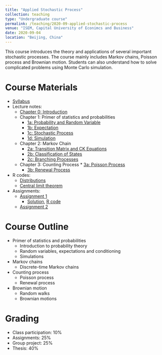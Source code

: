 ```yaml
---
title: "Applied Stochastic Process"
collection: teaching
type: "Undergraduate course"
permalink: /teaching/2020-09-applied-stochastic-process
venue: "ISEM, Capital University of Econimcs and Business"
date: 2020-09-04
location: "Beijing, China"
---
```


This course introduces the theory and applications of several important stochastic processes. The course mainly includes Markov chains, Poisson process and Brownian motion. Students can also understand how to solve complicated problems using Monte Carlo simulation.

Course Materials
======
* [Syllabus](https://github.com/cheungyinglun/cheungyinglun.github.io/raw/master/files/teaching/2020-09-applied-stochastic-process/syllabusASP_2020.pdf)
* Lecture notes:
  * [Chapter 0: Introduction](https://github.com/cheungyinglun/cheungyinglun.github.io/raw/master/files/teaching/2020-09-applied-stochastic-process/00_Intro.pdf)
  * Chapter 1: Primer of statistics and probabilities
	* [1a: Probability and Random Variable](https://github.com/cheungyinglun/cheungyinglun.github.io/raw/master/files/teaching/2020-09-applied-stochastic-process/01a_Probability_Random_Variable.pdf)
	* [1b: Expectation](https://github.com/cheungyinglun/cheungyinglun.github.io/raw/master/files/teaching/2020-09-applied-stochastic-process/01b_Expectation.pdf)
	* [1c: Stochastic Process](https://github.com/cheungyinglun/cheungyinglun.github.io/raw/master/files/teaching/2020-09-applied-stochastic-process/01c_Random_Process.pdf)
	* [1d: Simulation](https://github.com/cheungyinglun/cheungyinglun.github.io/raw/master/files/teaching/2020-09-applied-stochastic-process/Simulation.pdf)
  * Chapter 2: Markov Chain
	* [2a: Transition Matrix and CK Equations](https://github.com/cheungyinglun/cheungyinglun.github.io/raw/master/files/teaching/2020-09-applied-stochastic-process/02a_Markov_Chain.pdf)
	* [2b: Classification of States](https://github.com/cheungyinglun/cheungyinglun.github.io/raw/master/files/teaching/2020-09-applied-stochastic-process/02b_Markov_Chain_ii.pdf)
	* [2c: Branching Processes](https://github.com/cheungyinglun/cheungyinglun.github.io/raw/master/files/teaching/2020-09-applied-stochastic-process/02c_Branching_Process.pdf)
  * Chapter 3: Counting Process
        * [3a: Poisson Process](https://github.com/cheungyinglun/cheungyinglun.github.io/raw/master/files/teaching/2020-09-applied-stochastic-process/03a_Poisson_Process.pdf)
	* [3b: Renewal Process](https://github.com/cheungyinglun/cheungyinglun.github.io/raw/master/files/teaching/2020-09-applied-stochastic-process/03b_Renewal_Process.pdf)
* R codes:
  * [Distributions](https://github.com/cheungyinglun/cheungyinglun.github.io/raw/master/files/teaching/2020-09-applied-stochastic-process/01_Simulation_dist.R)
  * [Central limit theorem](https://github.com/cheungyinglun/cheungyinglun.github.io/raw/master/files/teaching/2020-09-applied-stochastic-process/01_Simulation_CLT.R)
* Assignments:
  * [Assignment 1](https://github.com/cheungyinglun/cheungyinglun.github.io/raw/master/files/teaching/2020-09-applied-stochastic-process/HW1.pdf)
	* [Solution](https://github.com/cheungyinglun/cheungyinglun.github.io/raw/master/files/teaching/2020-09-applied-stochastic-process/HW1_Solution.pdf), [R code](https://github.com/cheungyinglun/cheungyinglun.github.io/raw/master/files/teaching/2020-09-applied-stochastic-process/HW1.R)
  * [Assignment 2](https://github.com/cheungyinglun/cheungyinglun.github.io/raw/master/files/teaching/2020-09-applied-stochastic-process/HW2.pdf)
  
Course Outline
======
* Primer of statistics and probabilities
  * Introduction to probability theory
  * Random variables, expectations and conditioning
  * Simulations
* Markov chains
  * Discrete-time Markov chains
* Counting process
  * Poisson process
  * Renewal process
* Brownian motion
  * Random walks
  * Brownian motions

Grading
======
* Class participation: 10%
* Assignments: 25%
* Group project: 25%
* Thesis: 40%
